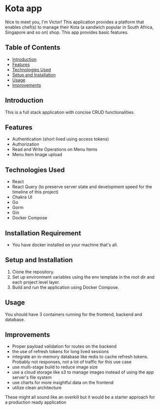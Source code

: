 # Kota app

Nice to meet you, I'm Victor! This application provides a platform that enables chef(s) to manage their Kota (a sandwich popular in South Africa, Singapore and so on) shop. This app provides basic features.

## Table of Contents

- [Introduction](#introduction)
- [Features](#features)
- [Technologies Used](#technologies-used)
- [Setup and Installation](#setup-and-installation)
- [Usage](#usage)
- [Improvements](#improvements)

## Introduction

This is a full stack application with concise CRUD functionalities.

## Features

- Authentication (short lived using access tokens)
- Authorization
- Read and Write Operations on Menu Items
- Menu Item Image upload

## Technologies Used

- React
- React Query (to preserve server state and development speed for the timeline of this project)
- Chakra UI
- Go
- Gorm
- Gin
- Docker Compose

## Installation Requirement

- You have docker installed on your machine that's all.

## Setup and Installation

1. Clone the repository.
2. Set up environment variables using the env template in the root dir and each project level layer.
3. Build and run the application using Docker Compose.

## Usage

You should have 3 containers running for the frontend, backend and database.

## Improvements

- Proper payload validation for routes on the backend
- the use of refresh tokens for long lived sessions
- integrate an in-memory database like redis to cache refresh tokens. Probably not responses, not a lot of traffic for this use case
- use multi-stage build to reduce image size
- use a cloud storage like s3 to manage images instead of using the app server's file system
- use charts for more insightful data on the frontend
- utilize clean architecture

These might all sound like an overkill but it would be a starter approach for a production ready application
